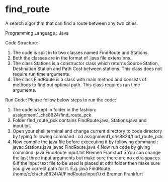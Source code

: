 # find_route
A search algorithm that can find a route between any two cities.

Programming Language : Java

Code Structure:
1. The code is split in to two classes named FindRoute and Stations.
2. Both the classes are in the format of .java file extensions.
3. The class Stations is a constructor class which returns Source Station, Destination
Station and Path Cost between stations. This class does not require run time arguments.
4. The class FindRoute is a class with main method and consists of methods to find out
optimal path. This class requires run time arguments.

Run Code:
Please follow below steps to run the code:
1. The code is kept in folder in the fashion: assignment1_chs8824/find_route_pck
2. Folder find_route_pck contains FindRoute.java, Stations.java and input.txt.
2. Open your shell terminal and change current directory to code directory
by typing following command :
cd assignment1_chs8824/find_route_pck
3. Now compile the java file before excecuting it by following command :
javac Stations.java
javac FindRoute.java
4.Now run code by giving command: 
java FindRoute input.txt Bremen Frankfurt
5.You can change the last three input arguments but make sure there are no extra spaces.
6.If the input text file to be used is placed at othr folder then make sure you give 
correct path for it.
E.g. java FindRoute /home/c/ch/chs8824/AI/FindRoute/input1.txt Bremen Frankfurt



